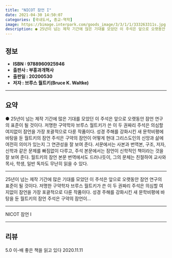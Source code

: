 ```yaml
---
title: "NICOT 잠언 I"
date: 2021-04-30 14:50:07
categories: [국내도서, 종교-역학]
image: https://bimage.interpark.com/goods_image/3/3/1/1/333263311s.jpg
description: ● 25년이 넘는 제작 기간에 많은 기대를 모았던 이 주석은 앞으로 오랫동안 잠언 연구의 표준이 될 것이다. 저명한 구약학자 브루스 월트키가 쓴 이 두 권짜리 주석은 의심할 여지없이 잠언을 가장 포괄적으로 다룬 작품이다. 성경 주해를 강화시킨 새 문학비평에 바탕을 둔 월트키의 잠언 주
---
```


## **정보**

- **ISBN : 9788960925946**
- **출판사 : 부흥과개혁사**
- **출판일 : 20200530**
- **저자 : 브루스 월트키(Bruce K. Waltke)**

------



## **요약**

●  25년이 넘는 제작 기간에 많은 기대를 모았던 이 주석은 앞으로 오랫동안 잠언 연구의 표준이 될 것이다. 저명한 구약학자 브루스 월트키가 쓴 이 두 권짜리 주석은 의심할 여지없이 잠언을 가장 포괄적으로 다룬 작품이다. 성경 주해를 강화시킨 새 문학비평에 바탕을 둔 월트키의 잠언 주석은 구약의 잠언이 어떻게 현대 그리스도인의 신앙과 삶에 여전히 의미가 있는지 그 연관성을 잘 보여 준다. 서문에서는 사본과 번역본, 구조, 저자, 신학과 같은 문제를 빠짐없이 다루고, 주석 본문에서는 잠언이 신학적인 책이라는 것을 잘 보여 준다. 월트키의 잠언 본문 번역에서도 드러나듯이, 그의 문체는 친절하여 교사와 목사, 학생, 일반 독자도 무난히 읽을 수 있다.

------

25년이 넘는 제작 기간에 많은 기대를 모았던 이 주석은 앞으로 오랫동안 잠언 연구의 표준이 될 것이다. 저명한 구약학자 브루스 월트키가 쓴 이 두 권짜리 주석은 의심할 여지없이 잠언을 가장 포괄적으로 다룬 작품이다. 성경 주해를 강화시킨 새 문학비평에 바탕을 둔 월트키의 잠언 주석은 구약의 잠언이... 

------


NICOT 잠언 I 

------


## **리뷰** 

5.0 이-배 좋은 책을 읽고 있다  2020.11.11 <br/>